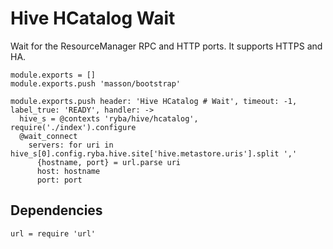 
# Hive HCatalog Wait

Wait for the ResourceManager RPC and HTTP ports. It supports HTTPS and HA.

    module.exports = []
    module.exports.push 'masson/bootstrap'

    module.exports.push header: 'Hive HCatalog # Wait', timeout: -1, label_true: 'READY', handler: ->
      hive_s = @contexts 'ryba/hive/hcatalog', require('./index').configure
      @wait_connect
        servers: for uri in hive_s[0].config.ryba.hive.site['hive.metastore.uris'].split ','
          {hostname, port} = url.parse uri
          host: hostname
          port: port

## Dependencies

    url = require 'url'
